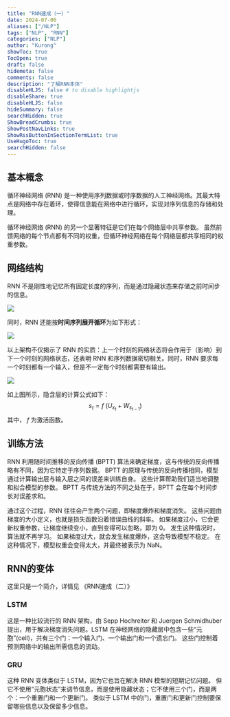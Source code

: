 ```yaml
---
title: "RNN速成（一）"
date: 2024-07-06
aliases: ["/NLP"]
tags: ["NLP", "RNN"]
categories: ["NLP"]
author: "Kurong"
showToc: true
TocOpen: true
draft: false
hidemeta: false
comments: false
description: "了解RNN本体"
disableHLJS: false # to disable highlightjs
disableShare: true
disableHLJS: false
hideSummary: false
searchHidden: true
ShowBreadCrumbs: true
ShowPostNavLinks: true
ShowRssButtonInSectionTermList: true
UseHugoToc: true
searchHidden: false
---
```


## 基本概念

循环神经网络 (RNN) 是一种使用序列数据或时序数据的人工神经网络。其最大特点是网络中存在着环，使得信息能在网络中进行循环，实现对序列信息的存储和处理。

循环神经网络 (RNN) 的另一个显著特征是它们在每个网络层中共享参数。 虽然前馈网络的每个节点都有不同的权重，但循环神经网络在每个网络层都共享相同的权重参数。



## 网络结构

RNN 不是刚性地记忆所有固定长度的序列，而是通过隐藏状态来存储之前时间步的信息。

![](/img/NLP/img4.png)

同时，RNN 还能按**时间序列展开循环**为如下形式：

![](/img/NLP/img5.png)

以上架构不仅揭示了 RNN 的实质：上一个时刻的网络状态将会作用于（影响）到下一个时刻的网络状态，还表明 RNN 和序列数据密切相关。同时，RNN 要求每一个时刻都有一个输入，但是不一定每个时刻都需要有输出。

![](/img/NLP/img6.png)

如上图所示，隐含层的计算公式如下：
$$
s_t=f \ (U_{x_t}+W_{s_{t-1}})
$$
其中， $f$ 为激活函数。



## 训练方法

RNN 利用随时间推移的反向传播 (BPTT) 算法来确定梯度，这与传统的反向传播略有不同，因为它特定于序列数据。 BPTT 的原理与传统的反向传播相同，模型通过计算输出层与输入层之间的误差来训练自身。 这些计算帮助我们适当地调整和拟合模型的参数。 BPTT 与传统方法的不同之处在于，BPTT 会在每个时间步长对误差求和。

通过这个过程，RNN 往往会产生两个问题，即梯度爆炸和梯度消失。 这些问题由梯度的大小定义，也就是损失函数沿着错误曲线的斜率。 如果梯度过小，它会更新权重参数，让梯度继续变小，直到变得可以忽略，即为 0。 发生这种情况时，算法就不再学习。 如果梯度过大，就会发生梯度爆炸，这会导致模型不稳定。 在这种情况下，模型权重会变得太大，并最终被表示为 NaN。 



## RNN的变体

这里只是一个简介，详情见 《RNN速成（二）》

### LSTM

这是一种比较流行的 RNN 架构，由 Sepp Hochreiter 和 Juergen Schmidhuber 提出，用于解决梯度消失问题。LSTM 在神经网络的隐藏层中包含一些“元胞”(cell)，共有三个门：一个输入门、一个输出门和一个遗忘门。 这些门控制着预测网络中的输出所需信息的流动。

### GRU

这种 RNN 变体类似于 LSTM，因为它也旨在解决 RNN 模型的短期记忆问题。 但它不使用“元胞状态”来调节信息，而是使用隐藏状态；它不使用三个门，而是两个：一个重置门和一个更新门。 类似于 LSTM 中的门，重置门和更新门控制要保留哪些信息以及保留多少信息。

